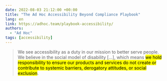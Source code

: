 ```yaml
---
date: 2022-08-03 21:12:00 +00:00
title: "The Ad Hoc Accessibility Beyond Compliance Playbook"
lang: en
link: https://adhoc.team/playbook-accessibility/
authors:
  - "Ad Hoc"
tags: [accessibility]
---
```


> We see accessibility as a duty in our mission to better serve people. We believe in the social model of disability […], which means <mark>we hold responsibility to ensure our products and services do not create or contribute to systemic barriers, derogatory attitudes, or social exclusion</mark>.
